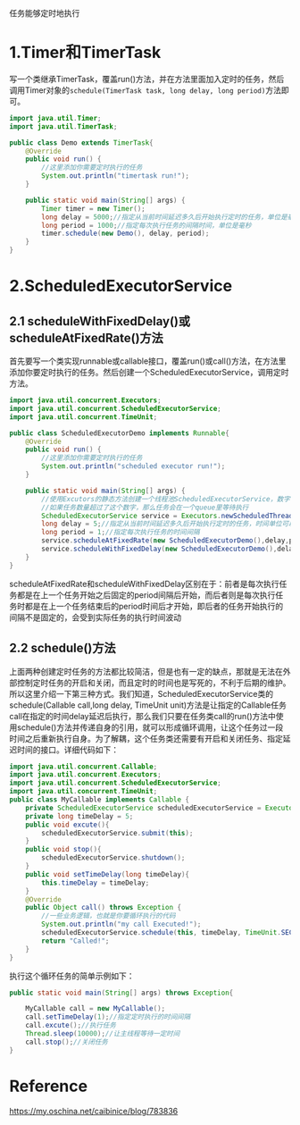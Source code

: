 任务能够定时地执行



# 1.Timer和TimerTask

写一个类继承TimerTask，覆盖run()方法，并在方法里面加入定时的任务，然后调用Timer对象的`schedule(TimerTask task, long delay, long period)`方法即可。

```java
import java.util.Timer;
import java.util.TimerTask;

public class Demo extends TimerTask{
    @Override
    public void run() {
        //这里添加你需要定时执行的任务
        System.out.println("timertask run!");
    }

    public static void main(String[] args) {
        Timer timer = new Timer();
        long delay = 5000;//指定从当前时间延迟多久后开始执行定时的任务，单位是毫秒
        long period = 1000;//指定每次执行任务的间隔时间，单位是毫秒
        timer.schedule(new Demo(), delay, period);
    }
}
```





# 2.ScheduledExecutorService

## 2.1 scheduleWithFixedDelay()或scheduleAtFixedRate()方法

首先要写一个类实现runnable或callable接口，覆盖run()或call()方法，在方法里添加你要定时执行的任务。然后创建一个ScheduledExecutorService，调用定时方法。

```java
import java.util.concurrent.Executors;
import java.util.concurrent.ScheduledExecutorService;
import java.util.concurrent.TimeUnit;

public class ScheduledExecutorDemo implements Runnable{
    @Override
    public void run() {
        //这里添加你需要定时执行的任务
        System.out.println("scheduled executor run!");
    }

    public static void main(String[] args) {
        //使用Excutors的静态方法创建一个线程池ScheduledExecutorService，数字代表线程池的大小。
        //如果任务数量超过了这个数字，那么任务会在一个queue里等待执行
        ScheduledExecutorService service = Executors.newScheduledThreadPool(5);
        long delay = 5;//指定从当前时间延迟多久后开始执行定时的任务，时间单位可以在调用方法时指定
        long period = 1;//指定每次执行任务的时间间隔
        service.scheduleAtFixedRate(new ScheduledExecutorDemo(),delay,period, TimeUnit.SECONDS);
        service.scheduleWithFixedDelay(new ScheduledExecutorDemo(),delay,period, TimeUnit.SECONDS);
    }
}
```

scheduleAtFixedRate和scheduleWithFixedDelay区别在于：前者是每次执行任务都是在上一个任务开始之后固定的period间隔后开始，而后者则是每次执行任务时都是在上一个任务结束后的period时间后才开始，即后者的任务开始执行的间隔不是固定的，会受到实际任务的执行时间波动



## 2.2 schedule()方法

上面两种创建定时任务的方法都比较简洁，但是也有一定的缺点，那就是无法在外部控制定时任务的开启和关闭，而且定时的时间也是写死的，不利于后期的维护。所以这里介绍一下第三种方式。我们知道，ScheduledExecutorService类的schedule(Callable call,long delay, TimeUnit unit)方法是让指定的Callable任务call在指定的时间delay延迟后执行，那么我们只要在任务类call的run()方法中使用schedule()方法并传递自身的引用，就可以形成循环调用，让这个任务过一段时间之后重新执行自身。为了解耦，这个任务类还需要有开启和关闭任务、指定延迟时间的接口。详细代码如下：

```java
import java.util.concurrent.Callable;
import java.util.concurrent.Executors;
import java.util.concurrent.ScheduledExecutorService;
import java.util.concurrent.TimeUnit;
public class MyCallable implements Callable {
    private ScheduledExecutorService scheduledExecutorService = Executors.newScheduledThreadPool(5);
    private long timeDelay = 5;
    public void excute(){
        scheduledExecutorService.submit(this);
    }
    public void stop(){
        scheduledExecutorService.shutdown();
    }
    public void setTimeDelay(long timeDelay){
        this.timeDelay = timeDelay;
    }
    @Override
    public Object call() throws Exception {
        //一些业务逻辑，也就是你要循环执行的代码
        System.out.println("my call Executed!");
        scheduledExecutorService.schedule(this, timeDelay, TimeUnit.SECONDS);
        return "Called!";
    }
}
```

执行这个循环任务的简单示例如下：



```java
public static void main(String[] args) throws Exception{

    MyCallable call = new MyCallable();
    call.setTimeDelay(1);//指定定时执行的时间间隔
    call.excute();//执行任务
    Thread.sleep(10000);//让主线程等待一定时间
    call.stop();//关闭任务
}
```

# Reference 

https://my.oschina.net/caibinice/blog/783836
